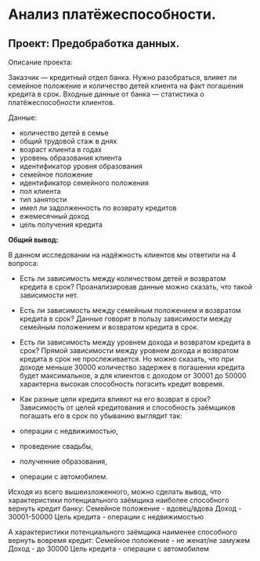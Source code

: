 # Анализ платёжеспособности.
## Проект: Предобработка данных.

Описание проекта:

Заказчик — кредитный отдел банка. Нужно разобраться, влияет ли семейное положение и количество детей клиента на факт погашения кредита в срок. 
Входные данные от банка — статистика о платёжеспособности клиентов.


Данные:
- количество детей в семье
- общий трудовой стаж в днях
- возраст клиента в годах
- уровень образования клиента
- идентификатор уровня образования
- семейное положение
- идентификатор семейного положения
- пол клиента
- тип занятости
- имел ли задолженность по возврату кредитов
- ежемесячный доход
- цель получения кредита

**Общий вывод:**

В данном исследовании на надёжность клиентов мы ответили на 4 вопроса:

- Есть ли зависимость между количеством детей и возвратом кредита в срок? Проанализировав данные можно сказать, что такой зависимости нет.

- Есть ли зависимость между семейным положением и возвратом кредита в срок? 
Данные говорят в пользу зависимости между семейным положением и возвратом кредита в срок. 

- Есть ли зависимость между уровнем дохода и возвратом кредита в срок? Прямой зависимости между уровнем дохода и возвратом кредита в срок не прослеживается. Но можно сказать, что при доходе меньше 30000 количество задержек в погашении кредита будет максимальное, а для клиентов с доходом от 30001 до 50000 характерна высокая способность погасить кредит вовремя.

- Как разные цели кредита влияют на его возврат в срок? Зависимость от целей кредитования и способность заёмщиков погашать его в срок по убыванию выглядит так:

- операции с недвижимостью,
- проведение свадьбы,
- полученние образования,
- операции с автомобилем.

Исходя из всего вышеизложенного, можно сделать вывод, что характеристики потенциального заёмщика наиболее способного вернуть кредит банку: 
Семейное положение - вдовец/вдова
Доход - 30001-50000
Цель кредита - операции с недвижимостью

А характеристики потенциального заёмщика наименее способного вернуть вовремя кредит:
Семейное положение - не женат/не замужем
Доход - до 30000
Цель кредита - операции с автомобилем

